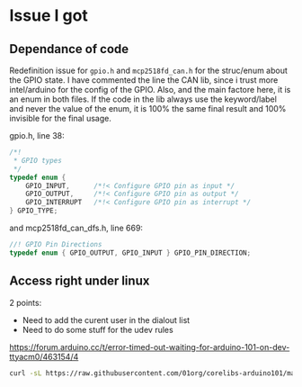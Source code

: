 # Issue I got

## Dependance of code

Redefinition issue for `gpio.h` and `mcp2518fd_can.h` for the struc/enum about the GPIO state. I have commented the line the CAN lib, since i trust more intel/arduino for the config of the GPIO. Also, and the main factore here, it is an enum in both files. If the code in the lib always use the keyword/label and never the value of the enum, it is 100% the same final result and 100% invisible for the final usage.

gpio.h, line 38:

```cpp
/*!
 * GPIO types
 */
typedef enum {
    GPIO_INPUT,      /*!< Configure GPIO pin as input */
    GPIO_OUTPUT,     /*!< Configure GPIO pin as output */
    GPIO_INTERRUPT   /*!< Configure GPIO pin as interrupt */
} GPIO_TYPE;
```

and mcp2518fd_can_dfs.h, line 669:

```cpp
//! GPIO Pin Directions
typedef enum { GPIO_OUTPUT, GPIO_INPUT } GPIO_PIN_DIRECTION;
```

## Access right under linux

2 points:

* Need to add the curent user in the dialout list
* Need to do some stuff for the udev rules

https://forum.arduino.cc/t/error-timed-out-waiting-for-arduino-101-on-dev-ttyacm0/463154/4

``` bash
curl -sL https://raw.githubusercontent.com/01org/corelibs-arduino101/master/scripts/create_dfu_udev_rule | sudo -E bash -
```